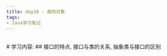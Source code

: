 ```yaml
---
title: day10 - 面向对象
tags:
- Java学习笔记
---
```


<br/>
# 学习内容:
## 接口的特点, 接口与类的关系, 抽象类与接口的区别<br/>

### 
```java

```

<br/><br/>
### 
```java

```